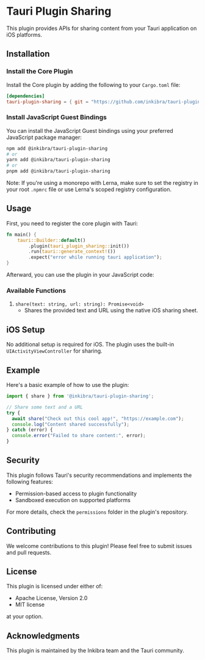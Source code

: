 # Tauri Plugin Sharing

This plugin provides APIs for sharing content from your Tauri application on iOS platforms.

## Installation

### Install the Core Plugin

Install the Core plugin by adding the following to your `Cargo.toml` file:

```toml
[dependencies]
tauri-plugin-sharing = { git = "https://github.com/inkibra/tauri-plugins", tag = "@inkibra/tauri-plugin-sharing@VERSION", package="tauri-plugin-sharing" }
```

### Install JavaScript Guest Bindings

You can install the JavaScript Guest bindings using your preferred JavaScript package manager:

```sh
npm add @inkibra/tauri-plugin-sharing
# or
yarn add @inkibra/tauri-plugin-sharing
# or
pnpm add @inkibra/tauri-plugin-sharing
```

Note: If you're using a monorepo with Lerna, make sure to set the registry in your root `.npmrc` file or use Lerna's scoped registry configuration.

## Usage

First, you need to register the core plugin with Tauri:

```rust
fn main() {
    tauri::Builder::default()
        .plugin(tauri_plugin_sharing::init())
        .run(tauri::generate_context!())
        .expect("error while running tauri application");
}
```

Afterward, you can use the plugin in your JavaScript code:

### Available Functions

1. `share(text: string, url: string): Promise<void>`
   - Shares the provided text and URL using the native iOS sharing sheet.

## iOS Setup

No additional setup is required for iOS. The plugin uses the built-in `UIActivityViewController` for sharing.

## Example

Here's a basic example of how to use the plugin:

```javascript
import { share } from '@inkibra/tauri-plugin-sharing';

// Share some text and a URL
try {
  await share("Check out this cool app!", "https://example.com");
  console.log("Content shared successfully");
} catch (error) {
  console.error("Failed to share content:", error);
}
```

## Security

This plugin follows Tauri's security recommendations and implements the following features:

- Permission-based access to plugin functionality
- Sandboxed execution on supported platforms

For more details, check the `permissions` folder in the plugin's repository.

## Contributing

We welcome contributions to this plugin! Please feel free to submit issues and pull requests.

## License

This plugin is licensed under either of:

- Apache License, Version 2.0
- MIT license

at your option.

## Acknowledgments

This plugin is maintained by the Inkibra team and the Tauri community.
